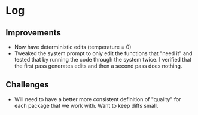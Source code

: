 # Log

## Improvements

- Now have deterministic edits (temperature = 0)
- Tweaked the system prompt to only edit the functions that "need it" and tested
  that by running the code through the system twice. I verified that the first pass
  generates edits and then a second pass does nothing.

## Challenges

- Will need to have a better more consistent definition of "quality" for each package
  that we work with. Want to keep diffs small.
